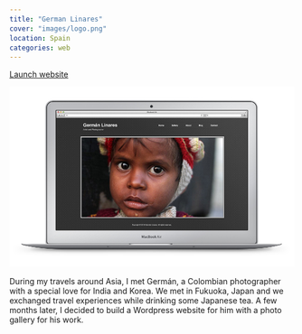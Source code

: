 ```yaml
---
title: "German Linares"
cover: "images/logo.png"
location: Spain
categories: web
---
```


<p class="align-center">
<a class="btn" href="http://germanlinares.com/" target="_blank">Launch website</a>
</p>

![](./images/1.jpg)

During my travels around Asia, I met Germán, a Colombian photographer with a special love for India and Korea. We met in Fukuoka, Japan and we exchanged travel experiences while drinking some Japanese tea. A few months later, I decided to build a Wordpress website for him with a photo gallery for his work.
